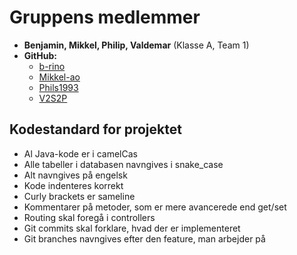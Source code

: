 # Gruppens medlemmer
- **Benjamin, Mikkel, Philip, Valdemar** (Klasse A, Team 1)
- **GitHub:**
    - [b-rino](https://github.com/b-rino)
    - [Mikkel-ao](https://github.com/Mikkel-ao)
    - [Phils1993](https://github.com/Phils1993)
    - [V2S2P](https://github.com/V2S2P)

## Kodestandard for projektet
- Al Java-kode er i camelCas
- Alle tabeller i databasen navngives i snake_case
- Alt navngives på engelsk
- Kode indenteres korrekt
- Curly brackets er sameline
- Kommentarer på metoder, som er mere avancerede end get/set
- Routing skal foregå i controllers
- Git commits skal forklare, hvad der er implementeret
- Git branches navngives efter den feature, man arbejder på
